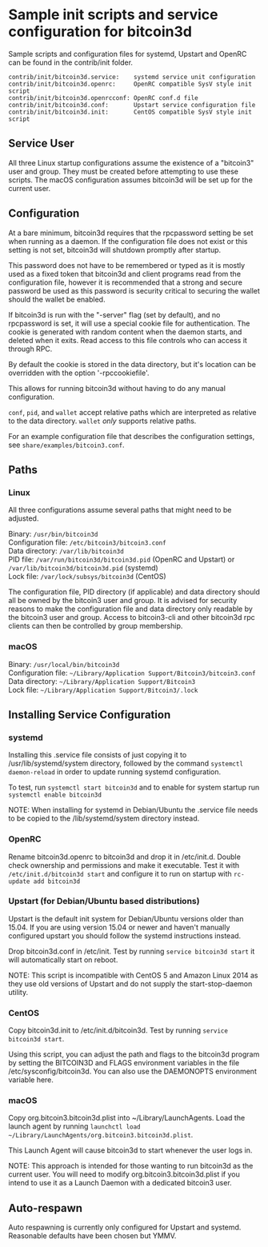Sample init scripts and service configuration for bitcoin3d
==========================================================

Sample scripts and configuration files for systemd, Upstart and OpenRC
can be found in the contrib/init folder.

    contrib/init/bitcoin3d.service:    systemd service unit configuration
    contrib/init/bitcoin3d.openrc:     OpenRC compatible SysV style init script
    contrib/init/bitcoin3d.openrcconf: OpenRC conf.d file
    contrib/init/bitcoin3d.conf:       Upstart service configuration file
    contrib/init/bitcoin3d.init:       CentOS compatible SysV style init script

Service User
---------------------------------

All three Linux startup configurations assume the existence of a "bitcoin3" user
and group.  They must be created before attempting to use these scripts.
The macOS configuration assumes bitcoin3d will be set up for the current user.

Configuration
---------------------------------

At a bare minimum, bitcoin3d requires that the rpcpassword setting be set
when running as a daemon.  If the configuration file does not exist or this
setting is not set, bitcoin3d will shutdown promptly after startup.

This password does not have to be remembered or typed as it is mostly used
as a fixed token that bitcoin3d and client programs read from the configuration
file, however it is recommended that a strong and secure password be used
as this password is security critical to securing the wallet should the
wallet be enabled.

If bitcoin3d is run with the "-server" flag (set by default), and no rpcpassword is set,
it will use a special cookie file for authentication. The cookie is generated with random
content when the daemon starts, and deleted when it exits. Read access to this file
controls who can access it through RPC.

By default the cookie is stored in the data directory, but it's location can be overridden
with the option '-rpccookiefile'.

This allows for running bitcoin3d without having to do any manual configuration.

`conf`, `pid`, and `wallet` accept relative paths which are interpreted as
relative to the data directory. `wallet` *only* supports relative paths.

For an example configuration file that describes the configuration settings,
see `share/examples/bitcoin3.conf`.

Paths
---------------------------------

### Linux

All three configurations assume several paths that might need to be adjusted.

Binary:              `/usr/bin/bitcoin3d`  
Configuration file:  `/etc/bitcoin3/bitcoin3.conf`  
Data directory:      `/var/lib/bitcoin3d`  
PID file:            `/var/run/bitcoin3d/bitcoin3d.pid` (OpenRC and Upstart) or `/var/lib/bitcoin3d/bitcoin3d.pid` (systemd)  
Lock file:           `/var/lock/subsys/bitcoin3d` (CentOS)  

The configuration file, PID directory (if applicable) and data directory
should all be owned by the bitcoin3 user and group.  It is advised for security
reasons to make the configuration file and data directory only readable by the
bitcoin3 user and group.  Access to bitcoin3-cli and other bitcoin3d rpc clients
can then be controlled by group membership.

### macOS

Binary:              `/usr/local/bin/bitcoin3d`  
Configuration file:  `~/Library/Application Support/Bitcoin3/bitcoin3.conf`  
Data directory:      `~/Library/Application Support/Bitcoin3`  
Lock file:           `~/Library/Application Support/Bitcoin3/.lock`  

Installing Service Configuration
-----------------------------------

### systemd

Installing this .service file consists of just copying it to
/usr/lib/systemd/system directory, followed by the command
`systemctl daemon-reload` in order to update running systemd configuration.

To test, run `systemctl start bitcoin3d` and to enable for system startup run
`systemctl enable bitcoin3d`

NOTE: When installing for systemd in Debian/Ubuntu the .service file needs to be copied to the /lib/systemd/system directory instead.

### OpenRC

Rename bitcoin3d.openrc to bitcoin3d and drop it in /etc/init.d.  Double
check ownership and permissions and make it executable.  Test it with
`/etc/init.d/bitcoin3d start` and configure it to run on startup with
`rc-update add bitcoin3d`

### Upstart (for Debian/Ubuntu based distributions)

Upstart is the default init system for Debian/Ubuntu versions older than 15.04. If you are using version 15.04 or newer and haven't manually configured upstart you should follow the systemd instructions instead.

Drop bitcoin3d.conf in /etc/init.  Test by running `service bitcoin3d start`
it will automatically start on reboot.

NOTE: This script is incompatible with CentOS 5 and Amazon Linux 2014 as they
use old versions of Upstart and do not supply the start-stop-daemon utility.

### CentOS

Copy bitcoin3d.init to /etc/init.d/bitcoin3d. Test by running `service bitcoin3d start`.

Using this script, you can adjust the path and flags to the bitcoin3d program by
setting the BITCOIN3D and FLAGS environment variables in the file
/etc/sysconfig/bitcoin3d. You can also use the DAEMONOPTS environment variable here.

### macOS

Copy org.bitcoin3.bitcoin3d.plist into ~/Library/LaunchAgents. Load the launch agent by
running `launchctl load ~/Library/LaunchAgents/org.bitcoin3.bitcoin3d.plist`.

This Launch Agent will cause bitcoin3d to start whenever the user logs in.

NOTE: This approach is intended for those wanting to run bitcoin3d as the current user.
You will need to modify org.bitcoin3.bitcoin3d.plist if you intend to use it as a
Launch Daemon with a dedicated bitcoin3 user.

Auto-respawn
-----------------------------------

Auto respawning is currently only configured for Upstart and systemd.
Reasonable defaults have been chosen but YMMV.
